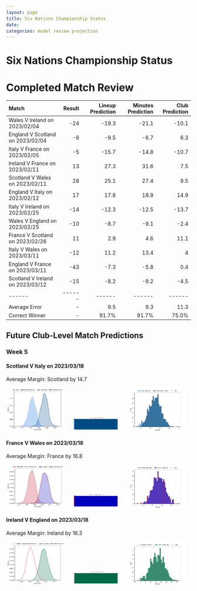 ```yaml
---  
layout: page  
title: Six Nations Championship Status  
date:   
categories: model review projection  
---
```

# Six Nations Championship Status

# Completed Match Review


| Match                            |   Result |   Lineup Prediction |   Minutes Prediction |   Club Prediction |
|:---------------------------------|---------:|--------------------:|---------------------:|------------------:|
| Wales V Ireland on 2023/02/04    |      -24 |               -19.3 |                -21.1 |             -10.1 |
| England V Scotland on 2023/02/04 |       -6 |                -9.5 |                 -6.7 |               6.3 |
| Italy V France on 2023/02/05     |       -5 |               -15.7 |                -14.8 |             -10.7 |
| Ireland V France on 2023/02/11   |       13 |                27.3 |                 31.6 |               7.5 |
| Scotland V Wales on 2023/02/11   |       28 |                25.1 |                 27.4 |               9.5 |
| England V Italy on 2023/02/12    |       17 |                17.8 |                 18.9 |              14.9 |
| Italy V Ireland on 2023/02/25    |      -14 |               -12.3 |                -12.5 |             -13.7 |
| Wales V England on 2023/02/25    |      -10 |                -8.7 |                 -9.1 |              -2.4 |
| France V Scotland on 2023/02/26  |       11 |                 2.9 |                  4.6 |              11.1 |
| Italy V Wales on 2023/03/11      |      -12 |                11.2 |                 13.4 |               4   |
| England V France on 2023/03/11   |      -43 |                -7.3 |                 -5.8 |               0.4 |
| Scotland V Ireland on 2023/03/12 |      -15 |                -8.2 |                 -9.2 |              -4.5 |
| ------ | ------ | ------ | ------ | ------ |
| Average Error |       - | 9.5 | 9.3 | 11.3 |
| Correct Winner |       - | 91.7% | 91.7% | 75.0% |


## Future Club-Level Match Predictions

### Week 5

#### Scotland V Italy on 2023/03/18


Average Margin: Scotland by 14.7

<p float="left">
<img src="plots/performances_Scotland_V_Italy_5.png" width="32%" />
<img src="plots/resultbar_Scotland_V_Italy_5.png" width="32%" />
<img src="plots/spreads_Scotland_V_Italy_5.png" width="32%" />
</p>

#### France V Wales on 2023/03/18


Average Margin: France by 16.8

<p float="left">
<img src="plots/performances_France_V_Wales_5.png" width="32%" />
<img src="plots/resultbar_France_V_Wales_5.png" width="32%" />
<img src="plots/spreads_France_V_Wales_5.png" width="32%" />
</p>

#### Ireland V England on 2023/03/18


Average Margin: Ireland by 16.3

<p float="left">
<img src="plots/performances_Ireland_V_England_5.png" width="32%" />
<img src="plots/resultbar_Ireland_V_England_5.png" width="32%" />
<img src="plots/spreads_Ireland_V_England_5.png" width="32%" />
</p>
